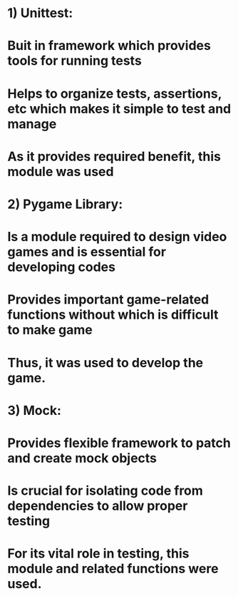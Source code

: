 # 1) Unittest:
# Buit in framework which provides tools for running tests
# Helps to organize tests, assertions, etc which makes it simple to test and manage
# As it provides required benefit, this module was used

# 2) Pygame Library:
# Is a module required to design video games and is essential for developing codes
# Provides important game-related functions without which is difficult to make game
# Thus, it was used to develop the game.

# 3) Mock:
# Provides flexible framework to patch and create mock objects
# Is crucial for isolating code from dependencies to allow proper testing
# For its vital role in testing, this module and related functions were used.
